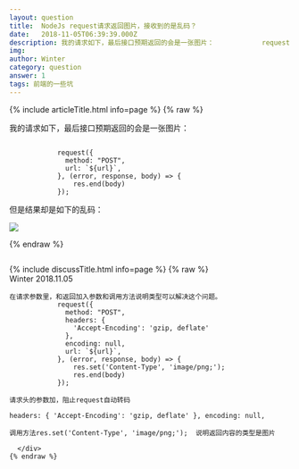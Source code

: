 ```yaml
---
layout: question
title:  NodeJs request请求返回图片，接收到的是乱码？
date:   2018-11-05T06:39:39.000Z
description: 我的请求如下，最后接口预期返回的会是一张图片：            request({              method  "POST",    ...
img: 
author: Winter
category: question
answer: 1
tags: 前端的一些坑
---
```

<div class="article-root">
  <div class="article">
    {% include articleTitle.html info=page %}
    {% raw %}
    <div class="article-content"><p>我的请求如下，最后接口预期返回的会是一张图片：</p>

<pre>
<code>
            request({
              method: &quot;POST&quot;,
              url: `${url}`,
            }, (error, response, body) =&gt; {
                res.end(body)
            });
</code></pre>

<p>但是结果却是如下的乱码：</p>

<p><img class="thumb-img" src="https://www.samyoc.com/uploads/users/1/images/1541399763057.png" style="max-width:100%" /></p>
</div>
    {% endraw %}
  </div>
  <p style="height: 0;width:0;overflow: hidden;"> 第94篇《NodeJs request请求返回图片，接收到的是乱码？》来自Winter(https://github.com/aiyld/aiyld.github.io)的站点</p>
  <div class="discuss-wrapper">
    {% include discussTitle.html info=page %}
    {% raw %}
    <div class="discuss-item">
        <div class="discuss-parent">
          <div class="discuss-meta">
            <span class="discuss-user">Winter</span>
            <span class="discuss-time">2018.11.05</span>
          </div>
          <div class="discuss-comment"><pre>
<code>在请求参数里，和返回加入参数和调用方法说明类型可以解决这个问题。
            request({
              method: &quot;POST&quot;,
              headers: {
                &#39;Accept-Encoding&#39;: &#39;gzip, deflate&#39;
              },
              encoding: null,
              url: `${url}`,
            }, (error, response, body) =&gt; {
                res.set(&#39;Content-Type&#39;, &#39;image/png;&#39;);
                res.end(body)
            });</code></pre>

<p><code>请求头的参数加，阻止request自动转码</code></p>

<p><code>headers: { &#39;Accept-Encoding&#39;: &#39;gzip, deflate&#39; }, encoding: null,</code></p>

<p><code>调用方法res.set(&#39;Content-Type&#39;, &#39;image/png;&#39;); &nbsp;说明返回内容的类型是图片</code></p>
</div>
        </div>
        
      </div>
    {% endraw %}
  </div>
<div>
